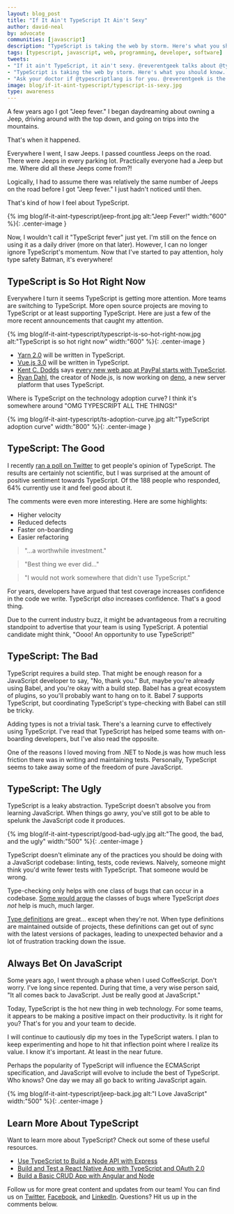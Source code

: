 ```yaml
---
layout: blog_post
title: "If It Ain't TypeScript It Ain't Sexy"
author: david-neal
by: advocate
communities: [javascript]
description: "TypeScript is taking the web by storm. Here's what you should know."
tags: [typescript, javascript, web, programming, developer, software]
tweets:
- "If it ain't TypeScript, it ain't sexy. @reverentgeek talks about @typescriptlang's momentum in web development. #typescript"
- "TypeScript is taking the web by storm. Here's what you should know. #typescript"
- "Ask your doctor if @typescriptlang is for you. @reverentgeek is the #TypeScript doctor."
image: blog/if-it-aint-typescript/typescript-is-sexy.jpg
type: awareness
---
```


A few years ago I got "Jeep fever." I began daydreaming about owning a Jeep, driving around with the top down, and going on trips into the mountains.

That's when it happened.

Everywhere I went, I saw Jeeps. I passed countless Jeeps on the road. There were Jeeps in every parking lot. Practically everyone had a Jeep but me. Where did all these Jeeps come from?!

Logically, I had to assume there was relatively the same number of Jeeps on the road before I got "Jeep fever." I just hadn't noticed until then.

That's kind of how I feel about TypeScript.

{% img blog/if-it-aint-typescript/jeep-front.jpg alt:"Jeep Fever!" width:"600" %}{: .center-image }

Now, I wouldn't call it "TypeScript fever" just yet. I'm still on the fence on using it as a daily driver (more on that later). However, I can no longer ignore TypeScript's momentum. Now that I've started to pay attention, holy type safety Batman, it's everywhere!

## TypeScript is So Hot Right Now

Everywhere I turn it seems TypeScript is getting more attention. More teams are switching to TypeScript. More open source projects are moving to TypeScript or at least supporting TypeScript. Here are just a few of the more recent announcements that caught my attention.

{% img blog/if-it-aint-typescript/typescript-is-so-hot-right-now.jpg alt:"TypeScript is so hot right now" width:"600" %}{: .center-image }

* [Yarn 2.0](https://github.com/yarnpkg/yarn/issues/6953) will be written in TypeScript.
* [Vue.js 3.0](https://medium.com/the-vue-point/plans-for-the-next-iteration-of-vue-js-777ffea6fabf) will be written in TypeScript.
* [Kent C. Dodds](https://kentcdodds.com/) says [every new web app at PayPal starts with TypeScript](https://medium.com/paypal-engineering/why-every-new-web-app-at-paypal-starts-with-typescript-9d1acc07c839).
* [Ryan Dahl](https://github.com/ry), the creator of Node.js, is now working on [deno](https://github.com/denoland/deno), a new server platform that uses TypeScript.

Where is TypeScript on the technology adoption curve? I think it's somewhere around "OMG TYPESCRIPT ALL THE THINGS!"

{% img blog/if-it-aint-typescript/ts-adoption-curve.jpg alt:"TypeScript adoption curve" width:"800" %}{: .center-image }

## TypeScript: The Good

I recently [ran a poll on Twitter](https://twitter.com/reverentgeek/status/1086342643565645825) to get people's opinion of TypeScript. The results are certainly not scientific, but I was surprised at the amount of positive sentiment towards TypeScript. Of the 188 people who responded, 64% currently use it and feel good about it.

The comments were even more interesting. Here are some highlights:

* Higher velocity
* Reduced defects
* Faster on-boarding
* Easier refactoring

> "...a worthwhile investment."

> "Best thing we ever did..."

> "I would not work somewhere that didn't use TypeScript."

For years, developers have argued that test coverage increases confidence in the code we write. TypeScript _also_ increases confidence. That's a good thing.

Due to the current industry buzz, it might be advantageous from a recruiting standpoint to advertise that your team is using TypeScript. A potential candidate might think, "Oooo! An opportunity to use TypeScript!"

## TypeScript: The Bad

TypeScript requires a build step. That might be enough reason for a JavaScript developer to say, "No, thank you." But, maybe you're already using Babel, and you're okay with a build step. Babel has a great ecosystem of plugins, so you'll probably want to hang on to it. Babel 7 supports TypeScript, but coordinating TypeScript's type-checking with Babel can still be tricky.

Adding types is not a trivial task. There's a learning curve to effectively using TypeScript. I've read that TypeScript has helped some teams with on-boarding developers, but I've also read the opposite.

One of the reasons I loved moving from .NET to Node.js was how much less friction there was in writing and maintaining tests. Personally, TypeScript seems to take away some of the freedom of pure JavaScript.

## TypeScript: The Ugly

TypeScript is a leaky abstraction. TypeScript doesn't absolve you from learning JavaScript. When things go awry, you've still got to be able to spelunk the JavaScript code it produces.

{% img blog/if-it-aint-typescript/good-bad-ugly.jpg alt:"The good, the bad, and the ugly" width:"500" %}{: .center-image }

TypeScript doesn't eliminate any of the practices you should be doing with a JavaScript codebase: linting, tests, code reviews. Naively, someone might think you'd write fewer tests with TypeScript. That someone would be wrong.

Type-checking only helps with one class of bugs that can occur in a codebase. [Some would argue](https://medium.com/javascript-scene/the-typescript-tax-132ff4cb175b) the classes of bugs where TypeScript _does not_ help is much, much larger.

[Type definitions](http://definitelytyped.org/) are great... except when they're not. When type definitions are maintained outside of projects, these definitions can get out of sync with the latest versions of packages, leading to unexpected behavior and a lot of frustration tracking down the issue.

## Always Bet On JavaScript
Some years ago, I went through a phase when I used CoffeeScript. Don't worry. I've long since repented. During that time, a very wise person said, "It all comes back to JavaScript. Just be really good at JavaScript."

Today, TypeScript is the hot new thing in web technology. For some teams, it appears to be making a positive impact on their productivity. Is it right for you? That's for you and your team to decide.

I will continue to cautiously dip my toes in the TypeScript waters. I plan to keep experimenting and hope to hit that inflection point where I realize its value. I know it's important. At least in the near future.

Perhaps the popularity of TypeScript will influence the ECMAScript specification, and JavaScript will evolve to include the best of TypeScript. Who knows? One day we may all go back to writing JavaScript again.

{% img blog/if-it-aint-typescript/jeep-back.jpg alt:"I Love JavaScript" width:"500" %}{: .center-image }

## Learn More About TypeScript

Want to learn more about TypeScript? Check out some of these useful resources.

* [Use TypeScript to Build a Node API with Express](/blog/2018/11/15/node-express-typescript)
* [Build and Test a React Native App with TypeScript and OAuth 2.0](/blog/2018/11/29/build-test-react-native-typescript-oauth2)
* [Build a Basic CRUD App with Angular and Node](/blog/2018/10/30/basic-crud-angular-and-node)

Follow us for more great content and updates from our team! You can find us on [Twitter](https://twitter.com/OktaDev), [Facebook](https://www.facebook.com/oktadevelopers/), and [LinkedIn](https://www.linkedin.com/company/oktadev/). Questions? Hit us up in the comments below.
